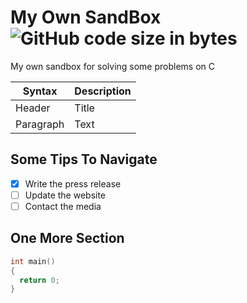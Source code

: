 # My Own SandBox![GitHub code size in bytes](https://img.shields.io/github/languages/code-size/s-akhmedoff/mysandbox)
My own sandbox for solving some problems on C


| Syntax | Description |
| ----------- | ----------- |
| Header | Title |
| Paragraph | Text |

## Some Tips To Navigate
- [x] Write the press release
- [ ] Update the website
- [ ] Contact the media

## One More Section
```c
int main()
{
  return 0;
}
```
